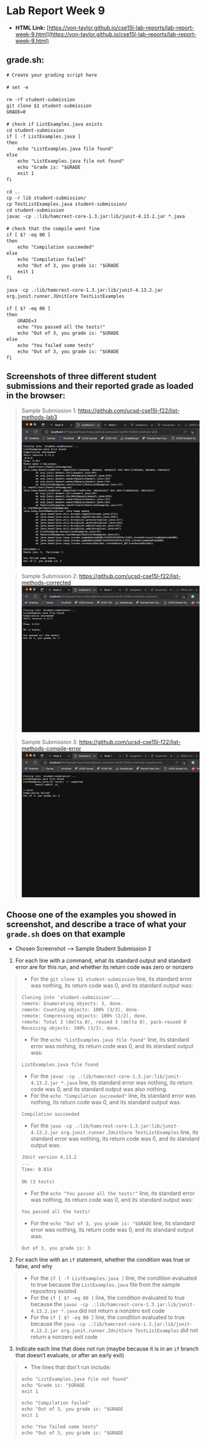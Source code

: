 # Lab Report Week 9
- **HTML Link:** [https://von-taylor.github.io/cse15l-lab-reports/lab-report-week-9.html](https://von-taylor.github.io/cse15l-lab-reports/lab-report-week-9.html)

## grade.sh:
```
# Create your grading script here

# set -e

rm -rf student-submission
git clone $1 student-submission
GRADE=0

# check if ListExamples.java exists
cd student-submission
if [ -f ListExamples.java ]
then
    echo "ListExamples.java file found"
else
    echo "ListExamples.java file not found"
    echo "Grade is: "$GRADE
    exit 1
fi

cd ..
cp -r lib student-submission/
cp TestListExamples.java student-submission/
cd student-submission
javac -cp .:lib/hamcrest-core-1.3.jar:lib/junit-4.13.2.jar *.java

# check that the compile went fine
if [ $? -eq 00 ]
then
    echo "Compilation succeeded"
else
    echo "Compilation failed"
    echo "Out of 3, you grade is: "$GRADE
    exit 1
fi

java -cp .:lib/hamcrest-core-1.3.jar:lib/junit-4.13.2.jar org.junit.runner.JUnitCore TestListExamples

if [ $? -eq 00 ]
then
    GRADE=3
    echo "You passed all the tests!"
    echo "Out of 3, you grade is: "$GRADE
else
    echo "You failed some tests"
    echo "Out of 3, you grade is: "$GRADE
fi
```

## Screenshots of **three** different student submissions and their reported grade as loaded in the browser:
> Sample Submission 1: https://github.com/ucsd-cse15l-f22/list-methods-lab3
> ![sample1](Week-9-Lab-Reports-Pics/sample1.jpg)

> Sample Submission 2: https://github.com/ucsd-cse15l-f22/list-methods-corrected
> ![sample2](Week-9-Lab-Reports-Pics/sample2.jpg)

> Sample Submission 3: https://github.com/ucsd-cse15l-f22/list-methods-compile-error
> ![sample3](Week-9-Lab-Reports-Pics/sample3.jpg)

## Choose one of the examples you showed in screenshot, and describe a trace of what your `grade.sh` does on that example
- Chosen Screenshot --> Sample Student Submission 2

1. For each line with a command, what its standard output and standard error are for this run, and whether its return code was zero or nonzero
> - For the `git clone $1 student-submission` line, its standard error was nothing, its return code was 0, and its standard output was:
> ```
> Cloning into 'student-submission'...
> remote: Enumerating objects: 3, done.
> remote: Counting objects: 100% (3/3), done.
> remote: Compressing objects: 100% (2/2), done.
> remote: Total 3 (delta 0), reused 3 (delta 0), pack-reused 0
> Receiving objects: 100% (3/3), done.
> ```
> - For the `echo "ListExamples.java file found"` line, its standard error was nothing, its return code was 0, and its standard output was:
> ```
> ListExamples.java file found
> ```
> - For the `javac -cp .:lib/hamcrest-core-1.3.jar:lib/junit-4.13.2.jar *.java` line, its standard error was nothing, its return code was 0, and its standard output was also nothing.
> - For the `echo "Compilation succeeded"` line, its standard error was nothing, its return code was 0, and its standard output was:
> ```
> Compilation succeeded
> ```
> - For the `java -cp .:lib/hamcrest-core-1.3.jar:lib/junit-4.13.2.jar org.junit.runner.JUnitCore TestListExamples` line, its standard error was nothing, its return code was 0, and its standard output was:
> ```
> JUnit version 4.13.2
> ...
> Time: 0.014
> 
> OK (3 tests)
> ```
> - For the `echo "You passed all the tests!"` line, its standard error was nothing, its return code was 0, and its standard output was:
> ```
> You passed all the tests!
> ```
> - For the `echo "Out of 3, you grade is: "$GRADE` line, its standard error was nothing, its return code was 0, and its standard output was:
> ```
> Out of 3, you grade is: 3
> ```

2. For each line with an `if` statement, whether the condition was true or false, and why
> - For the `if [ -f ListExamples.java ]` line, the condition evaluated to true because the `ListExamples.java` file from the sample repository existed
> - For the `if [ $? -eq 00 ]` line, the condition evaluated to true because the `javac -cp .:lib/hamcrest-core-1.3.jar:lib/junit-4.13.2.jar *.java` did not return a nonzero exit code
> - For the `if [ $? -eq 00 ]` line, the condition evaluated to true because the `java -cp .:lib/hamcrest-core-1.3.jar:lib/junit-4.13.2.jar org.junit.runner.JUnitCore TestListExamples` did not return a nonzero exit code

3. Indicate each line that does not run (maybe because it is in an `if` branch that doesn’t evaluate, or after an early exit)
> - The lines that don't run include:
> ```
> echo "ListExamples.java file not found"
> echo "Grade is: "$GRADE
> exit 1
> ```
> ```
> echo "Compilation failed"
> echo "Out of 3, you grade is: "$GRADE
> exit 1
> ```
> ```
> echo "You failed some tests"
> echo "Out of 3, you grade is: "$GRADE
> ```
